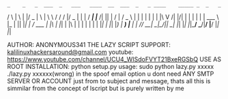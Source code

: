     _    _   _  ___  _   ___   ____  __  ___  _   _ ____    _____ _  _   _ 
   / \  | \ | |/ _ \| \ | \ \ / /  \/  |/ _ \| | | / ___|  |___ /| || | / |
  / _ \ |  \| | | | |  \| |\ V /| |\/| | | | | | | \___ \    |_ \| || |_| |
 / ___ \| |\  | |_| | |\  | | | | |  | | |_| | |_| |___) |  ___) |__   _| |
/_/   \_\_| \_|\___/|_| \_| |_| |_|  |_|\___/ \___/|____/  |____/   |_| |_|

AUTHOR: ANONYMOUS341 THE LAZY SCRIPT
SUPPORT: kalilinuxhackersaround@gmail.com
youtube: https://www.youtube.com/channel/UCU4_WISdoFVYT21BxeRGSbQ
USE AS ROOT
INSTALLATION: python setup.py
usage: sudo python lazy.py
xxxxx ./lazy.py xxxxxx(wrong)
in the spoof email option u dont need ANY SMTP SERVER OR ACCOUNT
just from to subject and message, thats all
this is simmilar from the concept of lscript but is purely written by me

